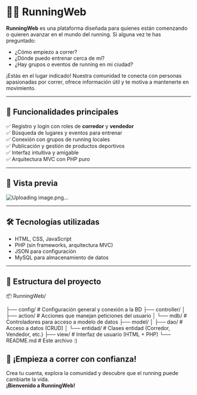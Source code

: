 # 🏃‍♂️ RunningWeb

**RunningWeb** es una plataforma diseñada para quienes están comenzando o quieren avanzar en el mundo del running. Si alguna vez te has preguntado:  
- ¿Cómo empiezo a correr?  
- ¿Dónde puedo entrenar cerca de mí?  
- ¿Hay grupos o eventos de running en mi ciudad?

¡Estás en el lugar indicado! Nuestra comunidad te conecta con personas apasionadas por correr, ofrece información útil y te motiva a mantenerte en movimiento.

---

## 🚀 Funcionalidades principales

✅ Registro y login con roles de **corredor** y **vendedor**  
✅ Búsqueda de lugares y eventos para entrenar  
✅ Conexión con grupos de running locales  
✅ Publicación y gestión de productos deportivos  
✅ Interfaz intuitiva y amigable  
✅ Arquitectura MVC con PHP puro

---

## 📸 Vista previa

![Uploading image.png…]()


---

## 🛠️ Tecnologías utilizadas

- HTML, CSS, JavaScript
- PHP (sin frameworks, arquitectura MVC)
- JSON para configuración
- MySQL para almacenamiento de datos

---

## 📁 Estructura del proyecto
📦 RunningWeb/

├── config/ # Configuración general y conexión a la BD
├── controller/
│ ├── action/ # Acciones que manejan peticiones del usuario
│ └── mdb/ # Controladores para acceso a modelo de datos
├── model/
│ ├── dao/ # Acceso a datos (CRUD)
│ └── entidad/ # Clases entidad (Corredor, Vendedor, etc.)
├── view/ # Interfaz de usuario (HTML + PHP)
└── README.md # Este archivo :)




## 🏁 ¡Empieza a correr con confianza!

Crea tu cuenta, explora la comunidad y descubre que el running puede cambiarte la vida.  
**¡Bienvenido a RunningWeb!**

